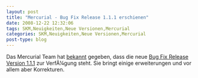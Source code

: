 ```yaml
---
layout: post
title: "Mercurial - Bug Fix Release 1.1.1 erschienen"
date: 2008-12-22 12:32:06
tags: SKM,Neuigkeiten,Neue Versionen,Mercurial
categories: SKM,Neuigkeiten,Neue Versionen,Mercurial
post-type: blog
---
```

Das Mercurial Team hat <a href="http://selenic.com/pipermail/mercurial/2008-December/023035.html">bekannt</a> gegeben, dass die neue <a href="http://www.selenic.com/mercurial/wiki/index.cgi/WhatsNew">Bug Fix Release Version 1.1.1</a> zur VerfÃ¼gung steht. Sie bringt einige erweiterungen und vor allem aber Korrekturen.